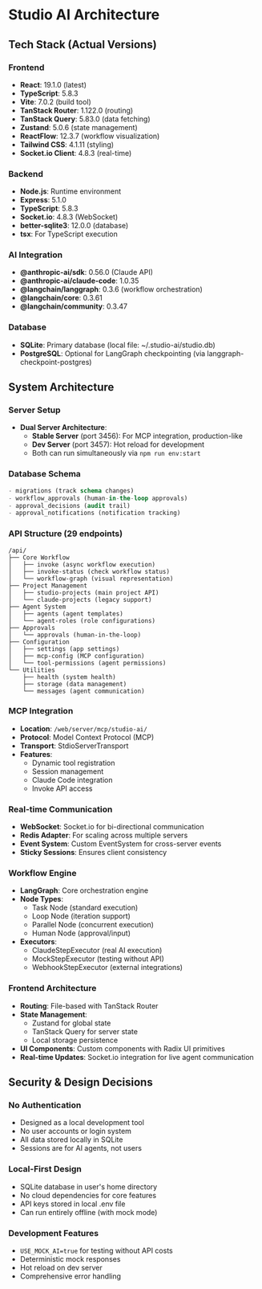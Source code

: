 # Studio AI Architecture

## Tech Stack (Actual Versions)

### Frontend

- **React**: 19.1.0 (latest)
- **TypeScript**: 5.8.3
- **Vite**: 7.0.2 (build tool)
- **TanStack Router**: 1.122.0 (routing)
- **TanStack Query**: 5.83.0 (data fetching)
- **Zustand**: 5.0.6 (state management)
- **ReactFlow**: 12.3.7 (workflow visualization)
- **Tailwind CSS**: 4.1.11 (styling)
- **Socket.io Client**: 4.8.3 (real-time)

### Backend

- **Node.js**: Runtime environment
- **Express**: 5.1.0
- **TypeScript**: 5.8.3
- **Socket.io**: 4.8.3 (WebSocket)
- **better-sqlite3**: 12.0.0 (database)
- **tsx**: For TypeScript execution

### AI Integration

- **@anthropic-ai/sdk**: 0.56.0 (Claude API)
- **@anthropic-ai/claude-code**: 1.0.35
- **@langchain/langgraph**: 0.3.6 (workflow orchestration)
- **@langchain/core**: 0.3.61
- **@langchain/community**: 0.3.47

### Database

- **SQLite**: Primary database (local file: ~/.studio-ai/studio.db)
- **PostgreSQL**: Optional for LangGraph checkpointing (via langgraph-checkpoint-postgres)

## System Architecture

### Server Setup

- **Dual Server Architecture**:
  - **Stable Server** (port 3456): For MCP integration, production-like
  - **Dev Server** (port 3457): Hot reload for development
  - Both can run simultaneously via `npm run env:start`

### Database Schema

```sql
- migrations (track schema changes)
- workflow_approvals (human-in-the-loop approvals)
- approval_decisions (audit trail)
- approval_notifications (notification tracking)
```

### API Structure (29 endpoints)

```
/api/
├── Core Workflow
│   ├── invoke (async workflow execution)
│   ├── invoke-status (check workflow status)
│   └── workflow-graph (visual representation)
├── Project Management
│   ├── studio-projects (main project API)
│   └── claude-projects (legacy support)
├── Agent System
│   ├── agents (agent templates)
│   └── agent-roles (role configurations)
├── Approvals
│   └── approvals (human-in-the-loop)
├── Configuration
│   ├── settings (app settings)
│   ├── mcp-config (MCP configuration)
│   └── tool-permissions (agent permissions)
└── Utilities
    ├── health (system health)
    ├── storage (data management)
    └── messages (agent communication)
```

### MCP Integration

- **Location**: `/web/server/mcp/studio-ai/`
- **Protocol**: Model Context Protocol (MCP)
- **Transport**: StdioServerTransport
- **Features**:
  - Dynamic tool registration
  - Session management
  - Claude Code integration
  - Invoke API access

### Real-time Communication

- **WebSocket**: Socket.io for bi-directional communication
- **Redis Adapter**: For scaling across multiple servers
- **Event System**: Custom EventSystem for cross-server events
- **Sticky Sessions**: Ensures client consistency

### Workflow Engine

- **LangGraph**: Core orchestration engine
- **Node Types**:
  - Task Node (standard execution)
  - Loop Node (iteration support)
  - Parallel Node (concurrent execution)
  - Human Node (approval/input)
- **Executors**:
  - ClaudeStepExecutor (real AI execution)
  - MockStepExecutor (testing without API)
  - WebhookStepExecutor (external integrations)

### Frontend Architecture

- **Routing**: File-based with TanStack Router
- **State Management**:
  - Zustand for global state
  - TanStack Query for server state
  - Local storage persistence
- **UI Components**: Custom components with Radix UI primitives
- **Real-time Updates**: Socket.io integration for live agent communication

## Security & Design Decisions

### No Authentication

- Designed as a local development tool
- No user accounts or login system
- All data stored locally in SQLite
- Sessions are for AI agents, not users

### Local-First Design

- SQLite database in user's home directory
- No cloud dependencies for core features
- API keys stored in local .env file
- Can run entirely offline (with mock mode)

### Development Features

- `USE_MOCK_AI=true` for testing without API costs
- Deterministic mock responses
- Hot reload on dev server
- Comprehensive error handling
